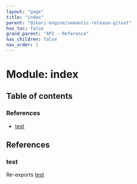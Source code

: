 ```yaml
---
layout: "page"
title: "index"
parent: "@ikari-engine/semantic-release-gitout"
has_toc: false
grand_parent: "API - Reference"
has_children: false
nav_order: 1
---
```


# Module: index

## Table of contents

### References

- [test](../wiki/index#test)

## References

### test

Re-exports [test](../wiki/test#test)
